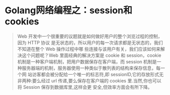 # Golang网络编程之：session和cookies

>Web 开发中一个很重要的议题就是如何做好用户的整个浏览过程的控制，因为 HTTP 协议
是无状态的，所以用户的每一次请求都是无状态的，我们不知道在整个 Web 操作过程中哪
些连接与该用户有关，我们应该如何来解决这个问题呢？Web 里面经典的解决方案是
cookie 和 session，cookie 机制是一种客户端机制，把用户数据保存在客户端，而 session
机制是一种服务器端的机制，服务器使用一种类似于散列表的结构来保存信息，每一个网
站访客都会被分配给一个唯一的标志符,即 sessionID,它的存放形式无非两种:要么经过 url
传递,要么保存在客户端的 cookies 里.当然,你也可以将 Session 保存到数据库里,这样会更
安全,但效率方面会有所下降。
